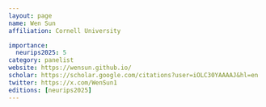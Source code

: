 ```yaml
---
layout: page
name: Wen Sun
affiliation: Cornell University

importance:
  neurips2025: 5
category: panelist
website: https://wensun.github.io/
scholar: https://scholar.google.com/citations?user=iOLC30YAAAAJ&hl=en
twitter: https://x.com/WenSun1
editions: [neurips2025]
---
```

